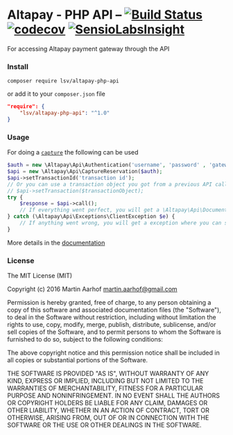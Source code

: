 Altapay - PHP API &ndash; [![Build Status](https://travis-ci.org/lsv/altapay-php-api.svg?branch=master)](https://travis-ci.org/lsv/altapay-php-api) [![codecov](https://codecov.io/gh/lsv/altapay-php-api/branch/master/graph/badge.svg)](https://codecov.io/gh/lsv/altapay-php-api) [![SensioLabsInsight](https://insight.sensiolabs.com/projects/ec01dcf9-d9dd-4227-b116-8c72617b79bc/mini.png)](https://insight.sensiolabs.com/projects/ec01dcf9-d9dd-4227-b116-8c72617b79bc)
=================

For accessing Altapay payment gateway through the API

### Install

`composer require lsv/altapay-php-api`

or add it to your `composer.json` file

```json
"require": {
    "lsv/altapay-php-api": "^1.0"
}
```

### Usage

For doing a [`capture`](docs/capture.md) the following can be used

```php
$auth = new \Altapay\Api\Authentication('username', 'password' , 'gateway.com');
$api = new \Altapay\Api\CaptureReservation($auth);
$api->setTransactionId('transaction id');
// Or you can use a transaction object you got from a previous API call
// $api->setTransaction($transactionObject);
try {
    $response = $api->call();
    // If everything went perfect, you will get a \Altapay\Api\Document\Capture in the response
} catch (\Altapay\Api\Exceptions\ClientException $e) {
    // If anything went wrong, you will get a exception where you can see the raw request and the raw response
}
```

More details in the [documentation](docs/index.md)

### License

The MIT License (MIT)

Copyright (c) 2016 Martin Aarhof martin.aarhof@gmail.com

Permission is hereby granted, free of charge, to any person obtaining a copy of this software and associated documentation files (the "Software"), to deal in the Software without restriction, including without limitation the rights to use, copy, modify, merge, publish, distribute, sublicense, and/or sell copies of the Software, and to permit persons to whom the Software is furnished to do so, subject to the following conditions:

The above copyright notice and this permission notice shall be included in all copies or substantial portions of the Software.

THE SOFTWARE IS PROVIDED "AS IS", WITHOUT WARRANTY OF ANY KIND, EXPRESS OR IMPLIED, INCLUDING BUT NOT LIMITED TO THE WARRANTIES OF MERCHANTABILITY, FITNESS FOR A PARTICULAR PURPOSE AND NONINFRINGEMENT. IN NO EVENT SHALL THE AUTHORS OR COPYRIGHT HOLDERS BE LIABLE FOR ANY CLAIM, DAMAGES OR OTHER LIABILITY, WHETHER IN AN ACTION OF CONTRACT, TORT OR OTHERWISE, ARISING FROM, OUT OF OR IN CONNECTION WITH THE SOFTWARE OR THE USE OR OTHER DEALINGS IN THE SOFTWARE.
